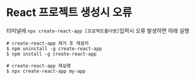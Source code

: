 # React 프로젝트 생성시 오류
터미널에 `npx create-react-app [프로젝트폴더명]`입력시 오류 발생하면 아래 실행
```
# create-react-app 제거 후 재설치  
$ npm uninstall -g create-react-app  
$ npm install -g create-react-app  
  
# create-react-app 재실행  
$ npx create-react-app my-app  
```
